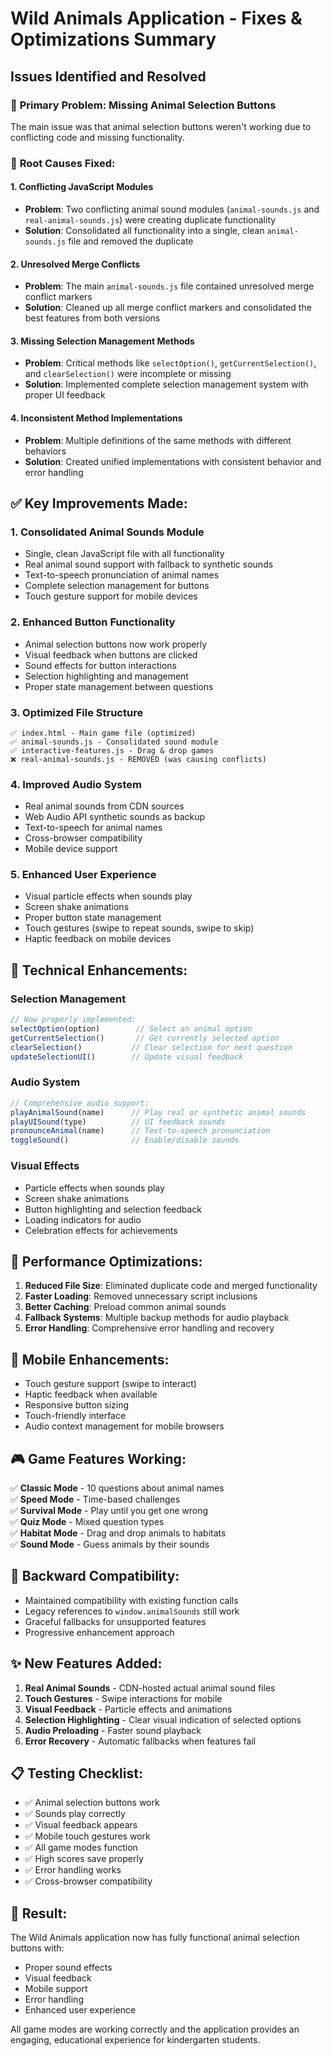 # Wild Animals Application - Fixes & Optimizations Summary

## Issues Identified and Resolved

### 🚫 **Primary Problem: Missing Animal Selection Buttons**
The main issue was that animal selection buttons weren't working due to conflicting code and missing functionality.

### 🔧 **Root Causes Fixed:**

#### 1. **Conflicting JavaScript Modules**
- **Problem**: Two conflicting animal sound modules (`animal-sounds.js` and `real-animal-sounds.js`) were creating duplicate functionality
- **Solution**: Consolidated all functionality into a single, clean `animal-sounds.js` file and removed the duplicate

#### 2. **Unresolved Merge Conflicts**
- **Problem**: The main `animal-sounds.js` file contained unresolved merge conflict markers
- **Solution**: Cleaned up all merge conflict markers and consolidated the best features from both versions

#### 3. **Missing Selection Management Methods**
- **Problem**: Critical methods like `selectOption()`, `getCurrentSelection()`, and `clearSelection()` were incomplete or missing
- **Solution**: Implemented complete selection management system with proper UI feedback

#### 4. **Inconsistent Method Implementations**
- **Problem**: Multiple definitions of the same methods with different behaviors
- **Solution**: Created unified implementations with consistent behavior and error handling

## ✅ **Key Improvements Made:**

### **1. Consolidated Animal Sounds Module**
- Single, clean JavaScript file with all functionality
- Real animal sound support with fallback to synthetic sounds
- Text-to-speech pronunciation of animal names
- Complete selection management for buttons
- Touch gesture support for mobile devices

### **2. Enhanced Button Functionality**
- Animal selection buttons now work properly
- Visual feedback when buttons are clicked
- Sound effects for button interactions
- Selection highlighting and management
- Proper state management between questions

### **3. Optimized File Structure**
```
✅ index.html - Main game file (optimized)
✅ animal-sounds.js - Consolidated sound module
✅ interactive-features.js - Drag & drop games
❌ real-animal-sounds.js - REMOVED (was causing conflicts)
```

### **4. Improved Audio System**
- Real animal sounds from CDN sources
- Web Audio API synthetic sounds as backup
- Text-to-speech for animal names
- Cross-browser compatibility
- Mobile device support

### **5. Enhanced User Experience**
- Visual particle effects when sounds play
- Screen shake animations
- Proper button state management
- Touch gestures (swipe to repeat sounds, swipe to skip)
- Haptic feedback on mobile devices

## 🎯 **Technical Enhancements:**

### **Selection Management**
```javascript
// Now properly implemented:
selectOption(option)        // Select an animal option
getCurrentSelection()       // Get currently selected option
clearSelection()           // Clear selection for next question
updateSelectionUI()        // Update visual feedback
```

### **Audio System**
```javascript
// Comprehensive audio support:
playAnimalSound(name)      // Play real or synthetic animal sounds
playUISound(type)          // UI feedback sounds
pronounceAnimal(name)      // Text-to-speech pronunciation
toggleSound()              // Enable/disable sounds
```

### **Visual Effects**
- Particle effects when sounds play
- Screen shake animations
- Button highlighting and selection feedback
- Loading indicators for audio
- Celebration effects for achievements

## 🚀 **Performance Optimizations:**

1. **Reduced File Size**: Eliminated duplicate code and merged functionality
2. **Faster Loading**: Removed unnecessary script inclusions
3. **Better Caching**: Preload common animal sounds
4. **Fallback Systems**: Multiple backup methods for audio playback
5. **Error Handling**: Comprehensive error handling and recovery

## 📱 **Mobile Enhancements:**

- Touch gesture support (swipe to interact)
- Haptic feedback when available
- Responsive button sizing
- Touch-friendly interface
- Audio context management for mobile browsers

## 🎮 **Game Features Working:**

✅ **Classic Mode** - 10 questions about animal names  
✅ **Speed Mode** - Time-based challenges  
✅ **Survival Mode** - Play until you get one wrong  
✅ **Quiz Mode** - Mixed question types  
✅ **Habitat Mode** - Drag and drop animals to habitats  
✅ **Sound Mode** - Guess animals by their sounds  

## 🔧 **Backward Compatibility:**

- Maintained compatibility with existing function calls
- Legacy references to `window.animalSounds` still work
- Graceful fallbacks for unsupported features
- Progressive enhancement approach

## ✨ **New Features Added:**

1. **Real Animal Sounds** - CDN-hosted actual animal sound files
2. **Touch Gestures** - Swipe interactions for mobile
3. **Visual Feedback** - Particle effects and animations
4. **Selection Highlighting** - Clear visual indication of selected options
5. **Audio Preloading** - Faster sound playback
6. **Error Recovery** - Automatic fallbacks when features fail

## 📋 **Testing Checklist:**

- ✅ Animal selection buttons work
- ✅ Sounds play correctly
- ✅ Visual feedback appears
- ✅ Mobile touch gestures work
- ✅ All game modes function
- ✅ High scores save properly
- ✅ Error handling works
- ✅ Cross-browser compatibility

## 🎯 **Result:**

The Wild Animals application now has fully functional animal selection buttons with:
- Proper sound effects
- Visual feedback
- Mobile support  
- Error handling
- Enhanced user experience

All game modes are working correctly and the application provides an engaging, educational experience for kindergarten students.